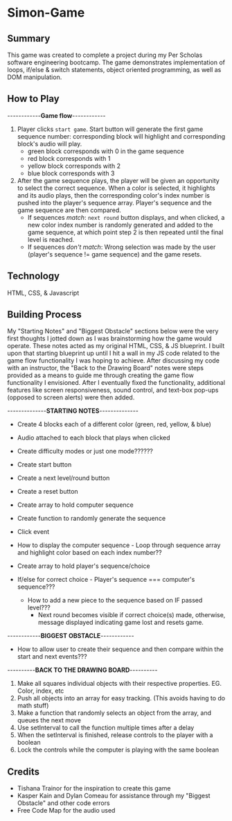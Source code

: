 # Simon-Game
## Summary
This game was created to complete a project during my Per Scholas software engineering bootcamp. The game demonstrates implementation of loops, if/else & switch statements, object oriented programming, as well as DOM manipulation.  

## How to Play
------------**Game flow**------------
1. Player clicks `start game`. Start button will generate the first game sequence number: corresponding block will highlight and corresponding block's audio will play. 
    - green block corresponds with 0 in the game sequence 
    - red block corresponds with 1
    - yellow block corresponds with 2
    - blue block corresponds with 3
2. After the game sequence plays, the player will be given an opportunity to select the correct sequence. When a color is selected, it highlights and its audio plays, then the corresponding color's index number is pushed into the player's sequence array. Player's sequence and the game sequence are then compared.
    - If sequences *match*: `next round` button displays, and when clicked, a new color index number is randomly generated and added to the game sequence, at which point step 2 is then repeated until the final level is reached. 
    - If sequences *don't match*: Wrong selection was made by the user (player's sequence != game sequence) and the game resets. 

## Technology
HTML, CSS, & Javascript 

## Building Process 
My "Starting Notes" and "Biggest Obstacle" sections below were the very first thoughts I jotted down as I was brainstorming how the game would operate. These notes acted as my original HTML, CSS, & JS blueprint. I built upon that starting blueprint up until I hit a wall in my JS code related to the game flow functionality I was hoping to achieve. After discussing my code with an instructor, the "Back to the Drawing Board" notes were steps provided as a means to guide me through creating the game flow functionality I envisioned. After I eventually fixed the functionality, additional features like screen responsiveness, sound control, and text-box pop-ups (opposed to screen alerts) were then added. 

--------------**STARTING NOTES**--------------
 - Create 4 blocks each of a different color (green, red, yellow, & blue)
 - Audio attached to each block that plays when clicked 

 - Create difficulty modes or just one mode??????
 - Create start button 

 - Create a next level/round button

 - Create a reset button 

 - Create array to hold computer sequence
 - Create function to randomly generate the sequence 

 - Click event
 - How to display the computer sequence -  Loop through sequence array and highlight color based on each index number?? 
 - Create array to hold player's sequence/choice  
 - If/else for correct choice - Player's sequence === computer's sequence???
   - How to add a new piece to the sequence based on IF passed level???
     - Next round becomes visible if correct choice(s) made, otherwise, message displayed indicating game lost and resets game.

------------**BIGGEST OBSTACLE**------------
 - How to allow user to create their sequence and then compare within the start and next events???

----------**BACK TO THE DRAWING BOARD**----------
1. Make all squares individual objects with their respective properties. EG. Color, index, etc
2. Push all objects into an array for easy tracking. (This avoids having to do math stuff)
3. Make a function that randomly selects an object from the array, and queues the next move
4. Use setInterval to call the function multiple times after a delay
5. When the setInterval is finished, release controls to the player with a boolean
6. Lock the controls while the computer is playing with the same boolean

## Credits
 - Tishana Trainor for the inspiration to create this game
 - Kasper Kain and Dylan Comeau for assistance through my "Biggest Obstacle" and other code errors 
 - Free Code Map for the audio used 
